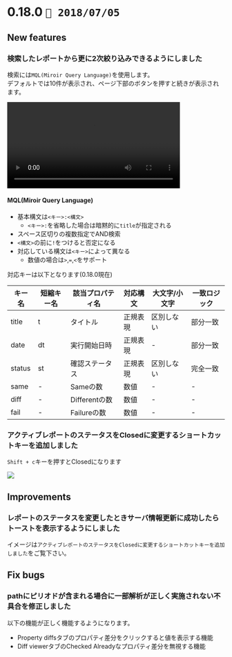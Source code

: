 0.18.0   `📅 2018/07/05` 
===============================


## New features

### 検索したレポートから更に2次絞り込みできるようにしました

検索には`MQL(Miroir Query Language)`を使用します。  
デフォルトでは10件が表示され、ページ下部のボタンを押すと続きが表示されます。

<video controls src="https://dl.dropboxusercontent.com/s/f6ikr740t87q95d/0.18.0-1.mp4" type="video/mp4" width="400px"></video>

#### MQL(Miroir Query Language)

* 基本構文は`<キー>:<構文>`
    * `<キー>:`を省略した場合は暗黙的に`title`が指定される
* スペース区切りの複数指定でAND検索
* `<構文>`の前に`!`をつけると否定になる
* 対応している構文は`<キー>`によって異なる
    * 数値の場合は`>`,`=`,`<`をサポート

対応キーは以下となります(0.18.0現在)

| キー名 | 短縮キー名 | 該当プロパティ名 | 対応構文 | 大文字/小文字 | 一致ロジック |
|--------|------------|------------------|----------|---------------|--------------|
| title  | t          | タイトル         | 正規表現 | 区別しない    | 部分一致     |
| date   | dt         | 実行開始日時     | 正規表現 | -             | 部分一致     |
| status | st         | 確認ステータス   | 正規表現 | 区別しない    | 完全一致     |
| same   | -          | Sameの数         | 数値     | -             | -            |
| diff   | -          | Differentの数    | 数値     | -             | -            |
| fail   | -          | Failureの数      | 数値     | -             | -            |


### アクティブレポートのステータスをClosedに変更するショートカットキーを追加しました

`Shift + c`キーを押すとClosedになります

![](https://dl.dropboxusercontent.com/s/lcm9a7der4f3atz/0.18.0-2.gif)


## Improvements

### レポートのステータスを変更したときサーバ情報更新に成功したらトーストを表示するようにしました

イメージは`アクティブレポートのステータスをClosedに変更するショートカットキーを追加しました`をご覧下さい。


## Fix bugs

### pathにピリオドが含まれる場合に一部解析が正しく実施されない不具合を修正しました

以下の機能が正しく機能するようになります。

* Property diffsタブのプロパティ差分をクリックすると値を表示する機能
* Diff viewerタブのChecked Alreadyなプロパティ差分を無視する機能


